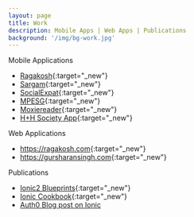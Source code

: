 ```yaml
---
layout: page
title: Work
description: Mobile Apps | Web Apps | Publications
background: '/img/bg-work.jpg'
---
```


Mobile Applications
* [Ragakosh](https://play.google.com/store/apps/details?id=com.ragakosh.app){:target="_new"}
* [Sargam](https://play.google.com/store/apps/details?id=com.ragakosh.sargam){:target="_new"}
* [SocialExpat](http://www.socialexpat.co){:target="_new"}
* [MPESG](https://play.google.com/store/apps/details?id=org.mpesg.app){:target="_new"}
* [Moxiereader](https://itunes.apple.com/au/app/moxiereader/id1181588105){:target="_new"}
* [H+H Society App](https://play.google.com/store/apps/details?id=com.handelandhaydn.app){:target="_new"}

Web Applications
* <https://ragakosh.com>{:target="_new"}
* <https://gursharansingh.com>{:target="_new"}

Publications
* [Ionic2 Blueprints](https://www.packtpub.com/web-development/ionic-2-blueprints){:target="_new"}
* [Ionic Cookbook](https://www.packtpub.com/web-development/ionic-cookbook-third-edition){:target="_new"}
* [Auth0 Blog post on Ionic]()